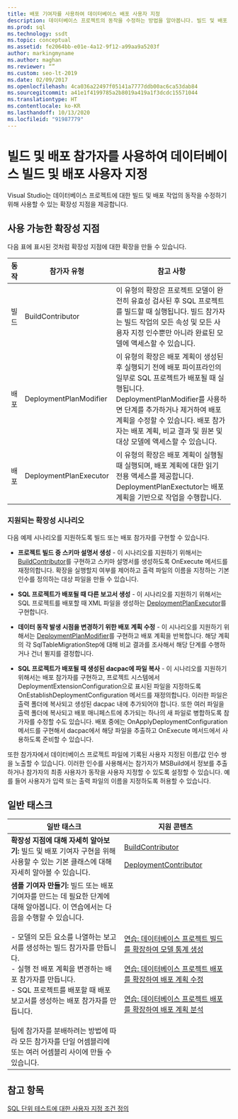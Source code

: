 ```yaml
---
title: 배포 기여자를 사용하여 데이터베이스 배포 사용자 지정
description: 데이터베이스 프로젝트의 동작을 수정하는 방법을 알아봅니다. 빌드 및 배포 참가자에 대한 리소스를 보고 이 리소스를 사용하는 시나리오의 예를 확인합니다.
ms.prod: sql
ms.technology: ssdt
ms.topic: conceptual
ms.assetid: fe2064bb-e01e-4a12-9f12-a99aa9a5203f
author: markingmyname
ms.author: maghan
ms.reviewer: “”
ms.custom: seo-lt-2019
ms.date: 02/09/2017
ms.openlocfilehash: 4ca036a22497f05141a7777ddb00ac6ca53dab84
ms.sourcegitcommit: a41e1f4199785a2b8019a419a1f3dcdc15571044
ms.translationtype: HT
ms.contentlocale: ko-KR
ms.lasthandoff: 10/13/2020
ms.locfileid: "91987779"
---
```

# <a name="customize-database-build-and-deployment-by-using-build-and-deployment-contributors"></a>빌드 및 배포 참가자를 사용하여 데이터베이스 빌드 및 배포 사용자 지정

Visual Studio는 데이터베이스 프로젝트에 대한 빌드 및 배포 작업의 동작을 수정하기 위해 사용할 수 있는 확장성 지점을 제공합니다.  
  
## <a name="available-extensibility-points"></a>사용 가능한 확장성 지점  
다음 표에 표시된 것처럼 확장성 지점에 대한 확장을 만들 수 있습니다.  
  
|**동작**|**참가자 유형**|**참고 사항**|  
|--------------|------------------------|-------------|  
|빌드|BuildContributor|이 유형의 확장은 프로젝트 모델이 완전히 유효성 검사된 후 SQL 프로젝트를 빌드할 때 실행됩니다. 빌드 참가자는 빌드 작업의 모든 속성 및 모든 사용자 지정 인수뿐만 아니라 완료된 모델에 액세스할 수 있습니다.|  
|배포|DeploymentPlanModifier|이 유형의 확장은 배포 계획이 생성된 후 실행되기 전에 배포 파이프라인의 일부로 SQL 프로젝트가 배포될 때 실행됩니다. DeploymentPlanModifier를 사용하면 단계를 추가하거나 제거하여 배포 계획을 수정할 수 있습니다. 배포 참가자는 배포 계획, 비교 결과 및 원본 및 대상 모델에 액세스할 수 있습니다.|  
|배포|DeploymentPlanExecutor|이 유형의 확장은 배포 계획이 실행될 때 실행되며, 배포 계획에 대한 읽기 전용 액세스를 제공합니다. DeploymentPlanExectutor는 배포 계획을 기반으로 작업을 수행합니다.|  
  
### <a name="supported-extensibility-scenarios"></a>지원되는 확장성 시나리오  
다음 예제 시나리오를 지원하도록 빌드 또는 배포 참가자를 구현할 수 있습니다.  
  
-   **프로젝트 빌드 중 스키마 설명서 생성** - 이 시나리오를 지원하기 위해서는 [BuildContributor](/dotnet/api/microsoft.sqlserver.dac.deployment.buildcontributor)를 구현하고 스키마 설명서를 생성하도록 OnExecute 메서드를 재정의합니다. 확장을 실행할지 여부를 제어하고 출력 파일의 이름을 지정하는 기본 인수를 정의하는 대상 파일을 만들 수 있습니다.  
  
-   **SQL 프로젝트가 배포될 때 다른 보고서 생성** - 이 시나리오를 지원하기 위해서는 SQL 프로젝트를 배포할 때 XML 파일을 생성하는 [DeploymentPlanExecutor](/dotnet/api/microsoft.sqlserver.dac.deployment.deploymentplanexecutor)를 구현합니다.  
  
-   **데이터 동작 발생 시점을 변경하기 위한 배포 계획 수정** - 이 시나리오를 지원하기 위해서는 [DeploymentPlanModifier](/dotnet/api/microsoft.sqlserver.dac.deployment.deploymentplanmodifier)를 구현하고 배포 계획을 반복합니다. 해당 계획의 각 SqlTableMigrationStep에 대해 비교 결과를 조사해서 해당 단계를 수행하거나 건너 뛸지를 결정합니다.  
  
-   **SQL 프로젝트가 배포될 때 생성된 dacpac에 파일 복사** - 이 시나리오를 지원하기 위해서는 배포 참가자를 구현하고, 프로젝트 시스템에서 DeploymentExtensionConfiguration으로 표시된 파일을 지정하도록 OnEstablishDeploymentConfiguration 메서드를 재정의합니다. 이러한 파일은 출력 폴더에 복사되고 생성된 dacpac 내에 추가되어야 합니다. 또한 여러 파일을 출력 폴더에 복사되고 배포 매니페스트에 추가되는 하나의 새 파일로 병합하도록 참가자를 수정할 수도 있습니다. 배포 중에는 OnApplyDeploymentConfiguration 메서드를 구현해서 dacpac에서 해당 파일을 추출하고 OnExecute 메서드에서 사용하도록 준비할 수 있습니다.  
  
또한 참가자에서 데이터베이스 프로젝트 파일에 기록된 사용자 지정된 이름/값 인수 쌍을 노출할 수 있습니다. 이러한 인수를 사용해서는 참가자가 MSBuild에서 정보를 추출하거나 참가자의 최종 사용자가 동작을 사용자 지정할 수 있도록 설정할 수 있습니다. 예를 들어 사용자가 입력 또는 출력 파일의 이름을 지정하도록 허용할 수 있습니다.  
  
## <a name="common-tasks"></a>일반 태스크  
  
|**일반 태스크**|**지원 콘텐츠**|  
|--------------------|--------------------------|  
|**확장성 지점에 대해 자세히 알아보기:** 빌드 및 배포 기여자 구현을 위해 사용할 수 있는 기본 클래스에 대해 자세히 알아볼 수 있습니다.|[BuildContributor](/dotnet/api/microsoft.sqlserver.dac.deployment.buildcontributor)<br /><br />[DeploymentContributor](/dotnet/api/microsoft.sqlserver.dac.deployment.deploymentcontributor)|  
|**샘플 기여자 만들기:** 빌드 또는 배포 기여자를 만드는 데 필요한 단계에 대해 알아봅니다. 이 연습에서는 다음을 수행할 수 있습니다.<br /><br />-   모델의 모든 요소를 나열하는 보고서를 생성하는 빌드 참가자를 만듭니다.<br />-   실행 전 배포 계획을 변경하는 배포 참가자를 만듭니다.<br />-   SQL 프로젝트를 배포할 때 배포 보고서를 생성하는 배포 참가자를 만듭니다.<br /><br />팀에 참가자를 분배하려는 방법에 따라 모든 참가자를 단일 어셈블리에 또는 여러 어셈블리 사이에 만들 수 있습니다.|[연습: 데이터베이스 프로젝트 빌드를 확장하여 모델 통계 생성](../ssdt/walkthrough-extend-database-project-build-to-generate-model-statistics.md)<br /><br />[연습: 데이터베이스 프로젝트 배포를 확장하여 배포 계획 수정](../ssdt/walkthrough-extend-database-project-deployment-to-modify-the-deployment-plan.md)<br /><br />[연습: 데이터베이스 프로젝트 배포를 확장하여 배포 계획 분석](../ssdt/walkthrough-extend-database-project-deployment-to-analyze-the-deployment-plan.md)|  
  
## <a name="see-also"></a>참고 항목  
[SQL 단위 테스트에 대한 사용자 지정 조건 정의](/previous-versions/sql/sql-server-data-tools/jj860449(v=vs.103))  
